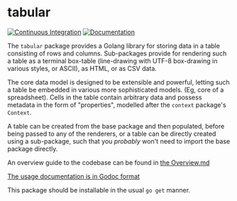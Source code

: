 tabular
=======

[![Continuous Integration](https://secure.travis-ci.org/PennockTech/tabular.svg?branch=master)](http://travis-ci.org/PennockTech/tabular)
[![Documentation](https://godoc.org/go.pennock.tech/tabular?status.png)](https://godoc.org/go.pennock.tech/tabular)

The `tabular` package provides a Golang library for storing data in a table
consisting of rows and columns.  Sub-packages provide for rendering such a
table as a terminal box-table (line-drawing with UTF-8 box-drawing in various
styles, or ASCII), as HTML, or as CSV data.

The core data model is designed to be extensible and powerful, letting such
a table be embedded in various more sophisticated models.  (Eg, core of a
spreadsheet).  Cells in the table contain arbitrary data and possess metadata
in the form of "properties", modelled after the `context` package's `Context`.

A table can be created from the base package and then populated, before being
passed to any of the renderers, or a table can be directly created using a
sub-package, such that you _probably_ won't need to import the base package
directly.

An overview guide to the codebase can be found in
[the Overview.md](Overview.md)

[The usage documentation is in Godoc format](https://godoc.org/go.pennock.tech/tabular)

This package should be installable in the usual `go get` manner.
